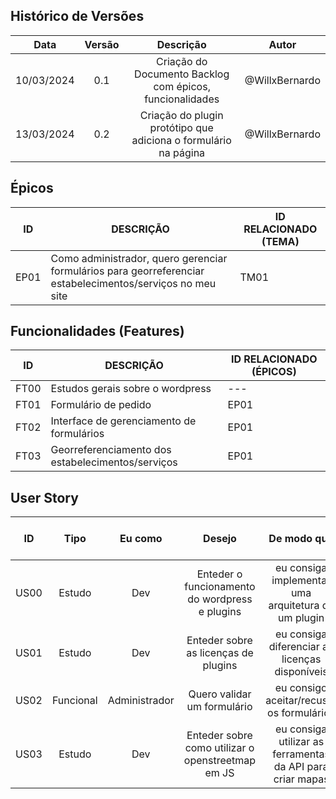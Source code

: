 ## Histórico de Versões

| Data       | Versão | Descrição            |         Autor             |
|:----------:|:------:|:--------------------:|:-------------------------:|
| 10/03/2024 | 0.1 | Criação do Documento Backlog com épicos, funcionalidades | @WillxBernardo |
| 13/03/2024 | 0.2 | Criação do plugin protótipo que adiciona o formulário na página | @WillxBernardo |


## Épicos
| ID | DESCRIÇÃO | ID RELACIONADO (TEMA) |
|----|-----------|-----------------------|
| EP01 | Como administrador, quero gerenciar formulários para georreferenciar estabelecimentos/serviços no meu site| TM01 |

## Funcionalidades (Features)
| ID | DESCRIÇÃO | ID RELACIONADO (ÉPICOS) |
|----|-----------|-------------------------|
| FT00 | Estudos gerais sobre o wordpress| --- |
| FT01 | Formulário de pedido | EP01 |
| FT02 | Interface de gerenciamento de formulários | EP01 |
| FT03 | Georreferenciamento dos estabelecimentos/serviços| EP01 |


## User Story

|    ID   |      Tipo     |     Eu como    |      Desejo       | De modo que | Prioridade | Status    | ID RELACIONADO (FEATURES) |
|:-------:|:-------------:|:--------------:|:-----------------:|:-----------:|:----------:|:---------:|:-------------------------------:|
|    US00    | Estudo | Dev | Enteder o funcionamento do wordpress e plugins | eu consiga implementar uma arquitetura de um plugin | --- | Em desenvolvimento | FT00 |
|    US01    | Estudo | Dev | Enteder sobre as licenças de plugins | eu consiga diferenciar as licenças disponíveis | --- | Em desenvolvimento | FT00 |
|    US02    |   Funcional   | Administrador | Quero validar um formulário | eu consigo aceitar/recusar os formulários | Alta | Não está em desenvolvimento | FT02 |
|    US03    | Estudo | Dev | Enteder sobre como utilizar o openstreetmap em JS | eu consiga utilizar as ferramentas da API para criar mapas | --- | Não está em desenvolvimento | FT00 |
